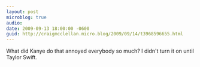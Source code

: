```yaml
---
layout: post
microblog: true
audio: 
date: 2009-09-13 18:00:00 -0600
guid: http://craigmcclellan.micro.blog/2009/09/14/t3968596655.html
---
```

What did Kanye do that annoyed everybody so much?  I didn't turn it on until Taylor Swift.

